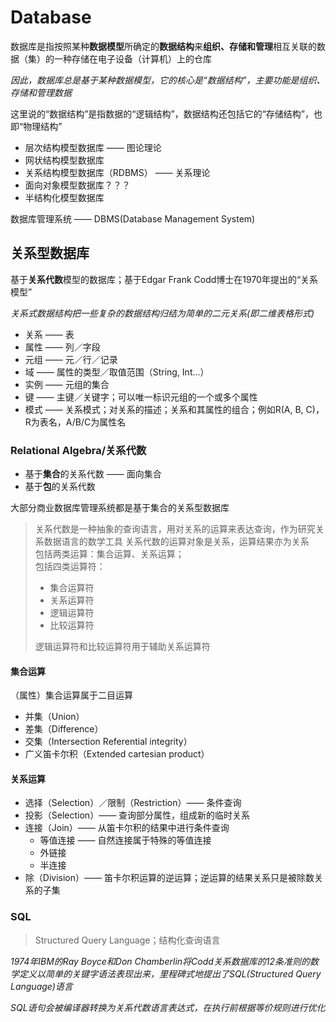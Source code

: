 # Database
数据库是指按照某种**数据模型**所确定的**数据结构**来**组织、存储和管理**相互关联的数据（集）的一种存储在电子设备（计算机）上的仓库

*因此，数据库总是基于某种数据模型，它的核心是“数据结构”，主要功能是组织、存储和管理数据*

这里说的“数据结构”是指数据的“逻辑结构”，数据结构还包括它的“存储结构”，也即“物理结构”

- 层次结构模型数据库 —— 图论理论
- 网状结构模型数据库
- 关系结构模型数据库（RDBMS） —— 关系理论
- 面向对象模型数据库？？？
- 半结构化模型数据库

数据库管理系统 —— DBMS(Database Management System)


## 关系型数据库
基于**关系代数**模型的数据库；基于Edgar Frank Codd博士在1970年提出的“关系模型”

*关系式数据结构把一些复杂的数据结构归结为简单的二元关系(即二维表格形式)*

- 关系 —— 表
- 属性 —— 列／字段
- 元组 —— 元／行／记录
- 域  —— 属性的类型／取值范围（String, Int...）
- 实例 —— 元组的集合
- 键 —— 主键／关键字；可以唯一标识元组的一个或多个属性
- 模式 —— 关系模式；对关系的描述；关系和其属性的组合；例如R(A, B, C)，R为表名，A/B/C为属性名

### Relational Algebra/关系代数
- 基于**集合**的关系代数 —— 面向集合
- 基于**包**的关系代数

大部分商业数据库管理系统都是基于集合的关系型数据库

> 关系代数是一种抽象的查询语言，用对关系的运算来表达查询，作为研究关系数据语言的数学工具
> 关系代数的运算对象是关系，运算结果亦为关系  
> 包括两类运算：集合运算、关系运算；  
> 包括四类运算符：  
> 
> - 集合运算符
> - 关系运算符
> - 逻辑运算符
> - 比较运算符
> 
> 逻辑运算符和比较运算符用于辅助关系运算符

#### 集合运算
（属性）集合运算属于二目运算

- 并集（Union）
- 差集（Difference）
- 交集（Intersection Referential integrity）
- 广义笛卡尔积（Extended cartesian product）

#### 关系运算
- 选择（Selection）／限制（Restriction）—— 条件查询
- 投影（Selection）—— 查询部分属性，组成新的临时关系
- 连接（Join）—— 从笛卡尔积的结果中进行条件查询
	- 等值连接 —— 自然连接属于特殊的等值连接
	- 外链接
	- 半连接
- 除（Division）—— 笛卡尔积运算的逆运算；逆运算的结果关系只是被除数关系的子集

### SQL
> Structured Query Language；结构化查询语言

*1974年IBM的Ray Boyce和Don Chamberlin将Codd关系数据库的12条准则的数学定义以简单的关键字语法表现出来，里程碑式地提出了SQL(Structured Query Language)语言*

*SQL语句会被编译器转换为关系代数语言表达式，在执行前根据等价规则进行优化*

